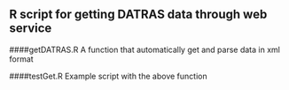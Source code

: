## R script for getting DATRAS data through web service

####getDATRAS.R
A function that automatically get and parse data in xml format

####testGet.R
Example script with the above function
 